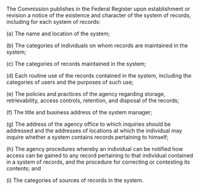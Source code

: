 The Commission publishes in the Federal Register upon establishment or revision a notice of the existence and character of the system of records, including for each system of records:

(a) The name and location of the system;
                                  

(b) The categories of individuals on whom records are maintained in the system;

(c) The categories of records maintained in the system;

(d) Each routine use of the records contained in the system, including the categories of users and the purposes of such use;

(e) The policies and practices of the agency regarding storage, retrievability, access controls, retention, and disposal of the records;

(f) The title and business address of the system manager;

(g) The address of the agency office to which inquiries should be addressed and the addresses of locations at which the individual may inquire whether a system contains records pertaining to himself;

(h) The agency procedures whereby an individual can be notified how access can be gained to any record pertaining to that individual contained in a system of records, and the procedure for correcting or contesting its contents; and

(i) The categories of sources of records in the system.

